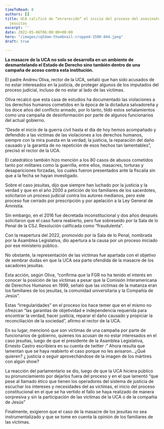 ```yaml
---
timeToRead: 8
authors: []
title: UCA calificó de “enrarecido” el inicio del proceso del asesinato de padres
  jesuitas
excerpt: ''
date: 2022-05-06T06:00:00+00:00
hero: "/images/cq5dam-thumbnail-cropped-1500-844.jpeg"
draft: true

---
```

**La masacre de la UCA no solo se desarrolla en un ambiente de desmantelando el Estado de Derecho sino también dentro de una campaña de acoso contra esta institución.**

El padre Andreu Oliva, rector de la UCA, señaló que han sido acusados de no estar interesados en la justicia, de proteger algunos de los imputados del proceso judicial, incluso de no estar al lado de las víctimas.

Oliva recalcó que esta casa de estudios ha documentado las violaciones a los derechos humanos cometidos en la época de la dictadura salvadoreña y los doce años del conflicto armado, por lo tanto, tildó estos señalamientos como una campaña de desinformación por parte de algunos funcionarios del actual gobierno.

“Desde el inicio de la guerra civil hasta el día de hoy hemos acompañado y defendido a las víctimas de las violaciones a los derechos humanos, siempre con la mira puesta en la verdad, la justicia, la reparación del daño causado y la garantía de no repetición de esos hechos tan lamentables”, precisó el rector de la UCA.

El catedrático también hizo mención a los 80 casos de abusos cometidos tanto por militares como la guerrilla, entre ellos, masacres, torturas y desapariciones forzadas, los cuales fueron presentados ante la fiscalía sin que a la fecha se hayan investigado.

Sobre el caso jesuitas, dijo que siempre han luchado por la justicia y la verdad y que en el año 2000 a petición de los familiares de los sacerdotes, solicitaron un proceso judicial contra los autores medianos, pero este proceso fue cerrado por prescripción y por apelación a la Ley General de Amnistía.

Sin embargo, en el 2016 fue decretada inconstitucional y dos años después solicitaron que el caso fuera reabierto, pero fue sobreseído por la Sala de lo Penal de la CSJ. Resolución calificada como “fraudulenta”.

Con la reapertura del 2022, promovido por la Sala de lo Penal, nombrada por la Asamblea Legislativa, dio apertura a la causa por un proceso iniciado por ese ministerio público.

No obstante, la representación de las víctimas fue apartada con el objetivo de sembrar dudas en que la UCA sea parte ofendida de la masacre de los sacadores jesuitas.

Esta acción, según Oliva, “confirma que la FGR no ha tenido el interés en conocer la posición de las víctimas a pesar que la Comisión Interamericana de Derechos Humanos en 1999, señaló que las víctimas de la matanza eran los familiares de los jesuitas, la comunidad universitaria y la Compañía de Jesús”.

Estas “irregularidades” en el proceso los hace temer que en el mismo no ofrezcan “las garantías de objetividad e independencia requerida para encontrar la verdad, hacer justicia, reparar el daño causado y propiciar la reconciliación de la sociedad”, afirmo el rector de la UCA.

En su lugar, mencionó que son víctimas de una campaña por parte de funcionarios de gobierno, quienes los acusan de no estar interesados en el caso jesuitas, luego de que el presidente de la Asamblea Legislativa, Ernesto Castro escribiera en su cuenta de twitter :“ Ahora resulta que lamentan que se haya reabierto el caso porque no les avisaron…¿Qué quieren? ¿ justicia o seguir aprovechándose de la imagen de los mártires con algún show?

La reacción del parlamentario se dio, luego de que la UCA hiciera público su pronunciamiento por dejarlos fuera del proceso y en el que lamentó “que pese al llamado ético que tienen los operadores del sistema de justicia de escuchar los intereses y necesidades del as víctimas, el inicio del proceso constitucional en el que se ha vertido el fallo se haya realizado de manera sorpresiva y sin la participación de las víctimas de la UCA o de la compañía de Jesús”

Finalmente, exigieron que el caso de la masacre de los jesuitas no sea instrumentalizado y que se tome en cuenta la opinión de los familiares de las víctimas.